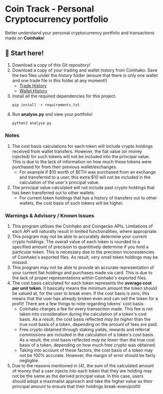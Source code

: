 # Coin Track - Personal Cryptocurrency portfolio
Better understand your personal cryptocurrency portfolio and transactions made on **Coinhako**!

## 🚀 Start here! 
1. Download a copy of this Git repository!
2. Download a copy of your trading and wallet history from Coinhako. Save the two files under the *history* folder (ensure that there is only one wallet and one trade file in this folder at any moment!)
    - [Trade History](https://www.coinhako.com/wallet/history/trade)
    - [Wallet History](https://www.coinhako.com/wallet/history/wallet)
3. Install all the required dependencies for this project.
    ```python
    pip install -r requirements.txt
    ```
4. Run **analyse.py** and view your portfolio!
    ```python 
    python3 analyse.py
    ```

### Notes
1. The cost basis calculations for each token will include crypto holdings received from wallet transfers. However, the fiat value (or money injected) for such tokens will not be included into the principal value. This is due to the lack of information on how much these tokens were purchased for from their previous wallet/exchanges.
    - For example if $10 worth of $ETH was purchased from an exchange and transferred to a user, this extra $10 will not be included in the calculation of the user's principal value.
2. The principal value calculated will not include past crypto holdings that has been transferred out to other wallets.
    - For current token holdings that has a history of transfers out to other wallets, the cost basis of such tokens will be higher.

### Warnings & Advisory / Known Issues
1. This program utilises the Coinhako and Coingecko APIs. Limitations of each API will naturally result in limited functionalities, where appropriate.
2. This program may not be able to accurately determine your current crypto holdings. The overall value of each token is rounded to a specified amount of precision to quantitively determine if you hold a particular token. This is necessary due to the precision inconsistencies of Coinhako's exported files. As result, very small token holdings may be missed.
3. This program may not be able to provide an accurate representation of your current fiat holdings and purchases made via card. This is due to the lack of proper representations within Coinhako's exported files.
4. The cost basis calculated for each token represents the **average cost per unit token**. It basically means the minimum amount the token should be valued at, for the user to break even. If the cost basis is zero, this means that the user has already broken even and can sell the token for a profit! There are a few things to note regarding tokens' cost basis:
    - Coinhako charges a fee for every transaction made. This fee is not taken into consideration during the calculation of a token's cost basis. As a result, the cost basis reflected *may be higher* than the true cost basis of a token, depending on the amount of fees are paid.
    - Free crypto obtained through staking yields, rewards and referral commissions are included in the calculation of a token's cost basis. As a result, the cost basis reflected *may be lower* than the true cost basis of a token, depending on how much free crypto was obtained.
    - Taking into account of these factors, the cost basis of a token may not be 100% accurate. However, the margin of error should be fairly negligble.
5. Due to the reasons mentioned in (4), the sum of the calculated amount of money that a user injects into each token that they are holding may not be the same as the derived principal value. In this case, users should adopt a maximalist approach and take the higher value as their principal amount to ensure that their holdings break-even/profit!
    